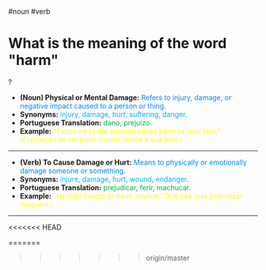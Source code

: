 #noun
#verb

# What is the meaning of the word "harm"
?
* **(Noun) Physical or Mental Damage:** <span style="color:rgb(0, 132, 255)">Refers to injury, damage, or negative impact caused to a person or thing.</span>
* **Synonyms:** <span style="color:rgb(0, 176, 240)">injury, damage, hurt, suffering, danger.</span>
* **Portuguese Translation:** <span style="color:rgb(0, 176, 80)">dano, prejuízo.</span>
* **Example:** <span style="color:rgb(255, 255, 0)">"Exposure to the sun can cause harm to your skin." (Exposição ao sol pode causar danos à sua pele.)</span>
---
* **(Verb) To Cause Damage or Hurt:** <span style="color:rgb(0, 132, 255)">Means to physically or emotionally damage someone or something.</span>
* **Synonyms:** <span style="color:rgb(0, 176, 240)">injure, damage, hurt, wound, endanger.</span>
* **Portuguese Translation:** <span style="color:rgb(0, 176, 80)">prejudicar, ferir, machucar.</span>
* **Example:** <span style="color:rgb(255, 255, 0)">"He didn’t mean to harm anyone." (Ele não quis prejudicar ninguém.)</span>
---
<<<<<<< HEAD

=======

>>>>>>> origin/master
<!--SR:!2025-06-27,12,270-->
